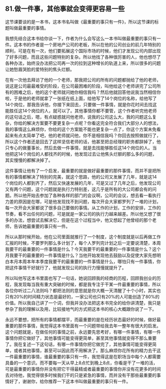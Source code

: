 ## 81.做一件事，其他事就会变得更容易一些
这节课要谈的是一本书，这本书名叫做《最重要的事只有一件》，所以这节课的标题叫做最重要的事情。


我想先结合这本书给你谈一下，作者为什么会写这么一本书叫做最重要的事只有一件。这本书的作者是一个房地产公司的老板，所以在他的公司创业的前几年特别的顺利，可是在有一次，他们要拓展这个国际市场的时候，他们才发现公司内部出现了好多问题，而且这些问题特别的复杂。所以他找了各种很厉害的人，他也想尽了各种办法，始终没办法把公司再一次的拉到这种增长的轨道上来，所以很多的问题让她愁眉哭脸的爱特别的焦头烂额。


在有一次他去拜访了他的一个老师，那我把公司的所有的问题都抛给了他的老师，说这是公司最最难受的阶段，在公司最困难的阶段，叫他给这个老师讲完了公司所有的困难之后，他的这个老师就问她你相信我吗？然后他就回答他说我当然相信你啦，于是他的老师就拿了一张纸在纸上面，给他写了14个岗位的名称，给他写了14个岗位，那我告诉他，你接下来回去，只要做一件事情，就是你花时间去找这能胜任这14个岗位的人，就可以了。其他事情你都不要管，这个作者听完他老师的这句话之后，嗯，有点疑惑就问他老师，说我的公司这么大，我的问题这么复杂，你给的解决方案要不要更复杂一点呢？你看这完全符合我们大部分人的想法，我的事情这么麻烦你，你给的这个方案能不能也更复杂一点了，你这个方案未免看起来有点太简单了吧，他的老师就问他，你不是相信我吗？你回去按照做就行了，所以这个作者还是回去了这样坚信老师的话，他甚至把总经理的职务都辞掉了，他只专心的做董事长，然后去做一件事情，就是去找能够胜任这14个岗位的人。当他把这14个岗位的人都找齐的时候，他发现过去让他焦头烂额的那么多的问题，其实慢慢的都解决掉了。


这件事情让他有了一个启发，最重要的就是做好最重要的那件事情，而并不是把所有的事情都解决了特别的完美，就这个思路，他的公司又发展了几年，就是这14个岗位的人都到齐了，然后又快速发展的几年，可是又过了几年之后，他发现公司又有两个问题，这个问题就是执行力特别差，这几乎是所有的大公司都会有的问题。所以他开始去参加了各种各样的部门的会议啊，公司的会议，想去看一看执行力差的原因是在哪，可是他发现找不到问题，每次开会大家都罗列了一堆的计划，每一次开会大家都说了很多自己要做的事情。从工作的计划，工作的安排，工作的节奏，看不出任何的问题，可是就是一家公司的执行力越来越差。所以他又想了很多的办法，想尝试去解决它，但是在这个过程当中，他又想起了他曾经的那个老师，告诉她最重要的事只有一件。


所以从那时候开始，他在公司里面就推行了一个制度，这个制度就是以后再做工作汇报的时候，不要罗列那么多计划了，每个人罗列完计划之后一定要说清楚，本周我要干的最重要的一件事情是什么？今天我要干的最重要的一件事情是什么？这个月我要干的最重要的一件事情是什么？当他开始发现他去鼓励以及促使大家先想明白本月本周本年本季度我要干的最重要的一件事情是什么，哪怕只有一件事情，你把这件事情干好就行了，他就发现公司的执行力慢慢就提升了。


所以叫他写这本书里面也写了一句话，她说回顾我的经商的历程，回顾我创业的历程，我发现每当我有重大突破的时候，都是我专注于干某一件最重要的事情，所以各位你听过二八法则吗？都把法则的意思就是你大概一天清醒了十个小时，其实也只有20%的时间精力状态是最好的，一家公司也只有20%的人可能创造了80%的价值。所以我自己讲了一个词，但我并没办法把这本书完全的给你讲清楚，我只是参杂了我的理解以及用，比较接地气的方式把这本书的核心大概跟你说了一下。


永远不要想，把所有的事情都摆平，而最重要的是在经历状态最好的时候，做好最重要的那件事情，我觉得这本书里面有一个问题带给我去年一整年有很大的启发。这个问题就是，在做任何的事情之前，永远要先思考好，有哪一件事情，有哪一件事情你把它做好了，其他事情可能变得更简单，甚至其他事情就变得不那么重要了。我在复述一下这句话，有哪一件事情你把它做完了，其他事情可能变得更简单，或者其他事情，甚至可以因此而不用解决了。那么麻烦你花所有的精力去干这一件最重要的事情，谁最重要的事只有一件，我觉得这是在职场当中每个人都需要具备的一个意识。而不要每一天从早上8点忙到晚上8点，你看是干了一堆的活，可是最重要的事情你并没有把它干得最精或者最重要的事情你并没有花更多的时间去对待他，我觉得很多时候我们干的只是紧急的事情，而并没有干那些最重要的事情好了，谢谢你，给你推荐一下这本书叫做最重要的事只有一件。

